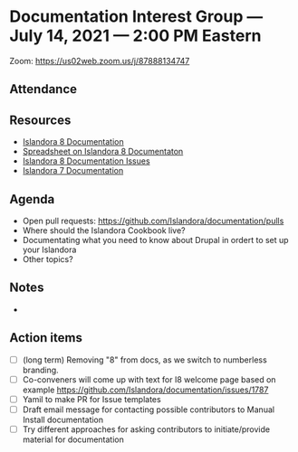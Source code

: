 # Documentation Interest Group — July 14, 2021 — 2:00 PM Eastern

Zoom:  https://us02web.zoom.us/j/87888134747

## Attendance

  
## Resources
* [Islandora 8 Documentation](https://islandora.github.io/documentation/)
* [Spreadsheet on Islandora 8 Documentaton](https://docs.google.com/spreadsheets/d/1E-kRw9xE60CKK0qL1-phzeVKjEZu3qBKZ9d3LH1hDEE/edit?usp=sharing)
* [Islandora 8 Documentation Issues](https://github.com/Islandora/documentation/labels/documentation)
* [Islandora 7 Documentation](https://wiki.lyrasis.org/display/ISLANDORA/Start)

## Agenda
- Open pull requests: https://github.com/Islandora/documentation/pulls
- Where should the Islandora Cookbook live?
- Documentating what you need to know about Drupal in ordert to set up your Islandora
- Other topics?


## Notes

*

## Action items

* [ ] (long term) Removing "8" from docs, as we switch to numberless branding.
* [ ] Co-conveners will come up with text for I8 welcome page based on example https://github.com/Islandora/documentation/issues/1787
* [ ] Yamil to make PR for Issue templates
* [ ] Draft email message for contacting possible contributors to Manual Install documentation
* [ ] Try different approaches for asking contributors to initiate/provide material for documentation
